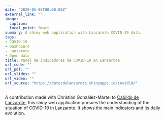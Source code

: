 ```yaml
---
date: "2020-05-05T00:00:00Z"
external_link: ""
image:
  caption:
  focal_point: Smart
summary: A shiny web application with Lanzarote COVID-19 data.
tags:
- COVID-19
- Dashboard
- Lanzarote
- Open data
title: Panel de indicadores de COVID-19 en Lanzarote
url_code: ""
url_pdf: ""
url_slides: ""
url_video: ""
url_source: "https://datosdelanzarote.shinyapps.io/covid19/"
---
```


A contribution made with Christian González-Martel to [Cabildo de Lanzarote](http://www.cabildodelanzarote.com/), this shiny web application pursues the understanding of the situation of COVID-19 in Lanzarote. It shows the main indicators and its daily evolution.



